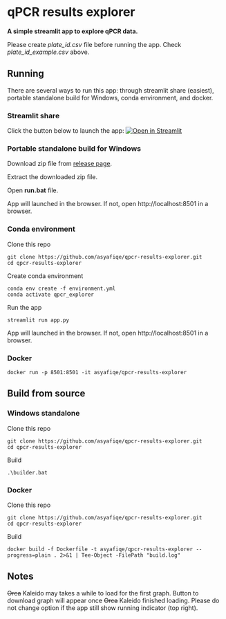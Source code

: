 # qPCR results explorer 
**A simple streamlit app to explore qPCR data.**

Please create *plate_id.csv* file before running the app. Check *plate_id_example.csv* above.

## Running
There are several ways to run this app: through streamlit share (easiest), portable standalone build for Windows, conda environment, and docker.

### Streamlit share
Click the button below to launch the app:
[![Open in Streamlit](https://static.streamlit.io/badges/streamlit_badge_black_white.svg)](https://share.streamlit.io/asyafiqe/qpcr-results-explorer/main/app.py)

### Portable standalone build for Windows
Download zip file from [release page](https://github.com/asyafiqe/qpcr-results-explorer/releases).

Extract the downloaded zip file.

Open **run.bat** file.

App will launched in the browser. If not, open http://localhost:8501 in a browser.

### Conda environment
Clone this repo
```
git clone https://github.com/asyafiqe/qpcr-results-explorer.git
cd qpcr-results-explorer
```
Create conda environment
```
conda env create -f environment.yml
conda activate qpcr_explorer
```
Run the app
```
streamlit run app.py
```
App will launched in the browser. If not, open http://localhost:8501 in a browser.

### Docker
```
docker run -p 8501:8501 -it asyafiqe/qpcr-results-explorer
```

## Build from source

### Windows standalone
Clone this repo
```
git clone https://github.com/asyafiqe/qpcr-results-explorer.git
cd qpcr-results-explorer
```
Build
```
.\builder.bat
```

### Docker
Clone this repo
```
git clone https://github.com/asyafiqe/qpcr-results-explorer.git
cd qpcr-results-explorer
```
Build
```
docker build -f Dockerfile -t asyafiqe/qpcr-results-explorer --progress=plain . 2>&1 | Tee-Object -FilePath "build.log"
```


## Notes
~~Orca~~ Kaleido may takes a while to load for the first graph. Button to download graph will appear once ~~Orca~~ Kaleido finished loading. Please do not change option if the app still show running indicator (top right).